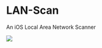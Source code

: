 LAN-Scan
========

An iOS Local Area Network Scanner

![](https://raw.github.com/mongizaidi/LAN-Scan/master/LAN%20Scan/screenshot.png)
